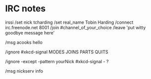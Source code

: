 IRC notes 
=========

 irssi
 /set nick tcharding
 /set real_name Tobin Harding
 /connect irc.freenode.net 8001
 /join #channel_of_your_choice
 /leave 'put witty goodbye message here'

 /msg acooks hello


 /ignore #xkcd-signal MODES JOINS PARTS QUITS
 
 /ignore -except -pattern yourNick #xkcd-signal - ?

 /msg nickserv info


